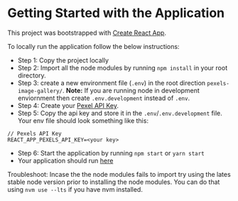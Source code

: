 # Getting Started with the Application

This project was bootstrapped with [Create React App](https://github.com/facebook/create-react-app).

To locally run the application follow the below instructions:

- Step 1: Copy the project locally
- Step 2: Import all the node modules by running `npm install` in your root directory.
- Step 3: create a new environment file (`.env`) in the root direction `pexels-image-gallery/`. **Note:** If you are running node in development enviornment then create `.env.development` instead of `.env`.
- Step 4: Create your [Pexel API Key](https://www.pexels.com/api/).
- Step 5: Copy the api key and store it in the `.env`/`.env.development` file.
  Your env file should look something like this:

```
// Pexels API Key
REACT_APP_PEXELS_API_KEY=<your key>
```

- Step 6: Start the application by running `npm start` or `yarn start`
- Your application should run [here](http://localhost:3000/)

Troubleshoot:
Incase the the node modules fails to import try using the lates stable node version prior to installing the node modules. You can do that using `nvm use --lts` if you have nvm installed.
